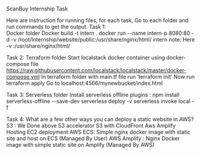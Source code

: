 ScanBuy Internship Task

Here are instruction for running files, for each task, Go to each folder and run commands to get the output.
Task 1:  
    Docker folder
    Docker build -t intern .
    docker run --name intern-p 8080:80 -d -v /root/Internship/website/public:/usr/share/nginx/html/ intern 
    note: Here -v <PWD path>:/usr/share/nginx/html/

Task 2:
    Terraform folder
    Start localstack docker container using docker-compose file
    https://raw.githubusercontent.com/localstack/localstack/master/docker-compose.yml
    In terraform folder with main.tf file run ‘terraform init’
    Now run terraform apply 
    Go to localhost:4566/mynewbucket/index.html

Task 3:
    Serverless folder
    Install serverless offline plugins : npm install serverless-offline --save-dev
    serverless deploy -v 
    serverless invoke local -f <function name>

Task 4: What are a few other ways you can deploy a static website in AWS?
    S3 : We Done above
            S3 accelerator
            S3 with CloudFront
    Aws Amplify Hosting
    EC2 deployment
    AWS ECS:
        Simple nginx docker image with static site and host on ECS (Managed By User)
    AWS Amplify : 
        Nginx Docker image with simple static site on Amplify (Managed By AWS)
